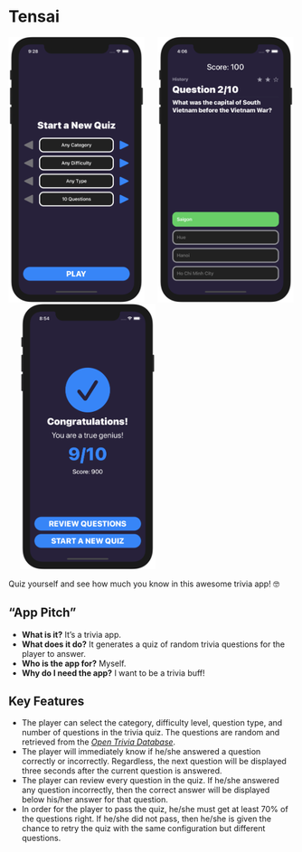 Tensai
======

<p>
    <img src="Screenshots/start_a_new_quiz.png" width="240" title="Tensai"/>
    &nbsp;&nbsp;&nbsp;&nbsp;
    <img src="Screenshots/trivia_quiz.png" width="240" title="Tensai"/>
    &nbsp;&nbsp;&nbsp;&nbsp;
    <img src="Screenshots/trivia_quiz_result.png" width="240" title="Tensai"/>
</p>

Quiz yourself and see how much you know in this awesome trivia app! 🤓

“App Pitch”
-----------

  * **What is it?** It’s a trivia app.
  * **What does it do?** It generates a quiz of random trivia questions for the
    player to answer.
  * **Who is the app for?** Myself.
  * **Why do I need the app?** I want to be a trivia buff!

Key Features
------------

  * The player can select the category, difficulty level, question type, and
    number of questions in the trivia quiz. The questions are random and
    retrieved from the [*Open Trivia Database*](https://opentdb.com).
  * The player will immediately know if he/she answered a question correctly or
    incorrectly. Regardless, the next question will be displayed three seconds
    after the current question is answered.
  * The player can review every question in the quiz. If he/she answered any
    question incorrectly, then the correct answer will be displayed below
    his/her answer for that question.
  * In order for the player to pass the quiz, he/she must get at least 70% of
    the questions right. If he/she did not pass, then he/she is given the chance
    to retry the quiz with the same configuration but different questions.
